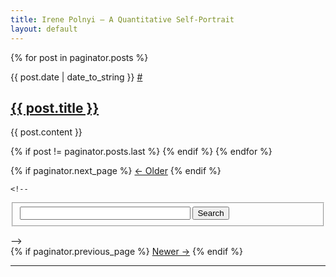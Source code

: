 ```yaml
---
title: Irene Polnyi – A Quantitative Self-Portrait
layout: default
---
```


{% for post in paginator.posts %}
  <div class="post_date">
		{{ post.date | date_to_string }}
		<a href="{{ post.url }}" title="[Permalink] {{ post.title }}" class="permalink" style="border: none;">#</a>
	</div>
  <h2><a href="{{ post.url }}" title="{{ post.title }}">{{ post.title }}</a></h2>
	<div class="post_content">
	  {{ post.content }}
	</div>

  {% if post != paginator.posts.last %}
    <!-- <hr class="post" /> -->
  {% endif %}
{% endfor %}

<div class="paginator">
  
  <div class="left_column">
    {% if paginator.next_page %}
      <a href="/page{{ paginator.next_page }}/">&larr; Older</a>
    {% endif %}
  </div>
  
	<!--
  <form action="http://www.google.com/cse" class="center_column">
    <fieldset>
      <input type="hidden" name="cx" value="011449214013281158279:ie-gceh3d90" />
      <input type="hidden" name="ie" value="UTF-8" />
      <input type="text" name="q" size="31" />
      <input type="submit" name="sa" value="Search" />
    </fieldset>
  </form>
	-->
  
  <div class="right_column">
    {% if paginator.previous_page %}
      <a href="
        {% if paginator.previous_page == 1 %}
          /
        {% else %}
          /page{{ paginator.previous_page }}
        {% endif %}">Newer &rarr;</a>
    {% endif %}
  </div>

  <div class="clear_both">
  </div>

  <hr/>
</div>

